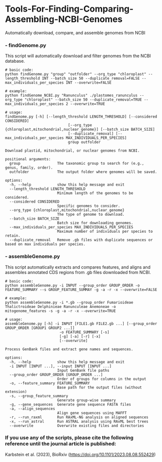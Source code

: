 # Tools-For-Finding-Comparing-Assembling-NCBI-Genomes
Automatically download, compare, and assemble genomes from NCBI


### - findGenome.py

This script will automatically download and filter genomes from the NCBI database.

```
# basic code:
python findGenome.py "group" "outfolder" --org_type "chloroplast" --length_threshold INT --batch_size 50 --duplicate_removal=FALSE --max_individuals_per_species INT --overwrite=FALSE

# example:
python findGenome_NCBI.py "Ranunculus" ./plastomes_ranunculus --org_type "chloroplast" --batch_size 50 --duplicate_removal=TRUE --max_individuals_per_species 2 --overwrite=TRUE

# usage:
findGenome.py [-h] [--length_threshold LENGTH_THRESHOLD] [--considered CONSIDERED]
                             [--org_type {chloroplast,mitochondrial,nuclear_genome}] [--batch_size BATCH_SIZE]
                             [--duplicate_removal] [--max_individuals_per_species MAX_INDIVIDUALS_PER_SPECIES]
                             group outfolder

Download plastid, mitochondrial, or nuclear genomes from NCBI.

positional arguments:
  group                 The taxonomic group to search for (e.g., genus, family, order).
  outfolder             The output folder where genomes will be saved.

options:
  -h, --help            show this help message and exit
  --length_threshold LENGTH_THRESHOLD
                        Minimum length of the genomes to be considered.
  --considered CONSIDERED
                        Specific genomes to consider.
  --org_type {chloroplast,mitochondrial,nuclear_genome}
                        The type of genome to download.
  --batch_size BATCH_SIZE
                        Batch size for downloading genomes.
  --max_individuals_per_species MAX_INDIVIDUALS_PER_SPECIES
                        Maximum number of individuals per species to retain.
  --duplicate_removal   Remove .gb files with duplicate sequences or based on max individuals per species.
```

### - assembleGenome.py

This script automatically extracts and compares features, and aligns and assembles annotated CDS regions from .gb files downloaded from NCBI.

```
# basic code:
python assembleGenome.py -i INPUT --group_order GROUP_ORDER -o FEATURE_SUMMARY --s GROUP_FEATURE_SUMMAY -g -a -r -x --overwrite=FALSE

# example:
python assembleGenome.py -i *.gb --group_order Fumarioideae Thalictroideae Delphinieae Ranunculeae Anemoneae -o mitogenome_features -s -g -a -r -x --overwrite=TRUE

# usage:
assembleGenome.py [-h] -i INPUT [FILE1.gb FILE2.gb ...] [--group_order GROUP_ORDER [GROUP1 GROUP2 ...]]
                         -o FEATURE_SUMMARY [-s]
                         [-g] [-a] [-r] [-x]
                         [--overwrite]

Process GenBank files and extract gene names and sequences.

options:
  -h, --help            show this help message and exit
  -i INPUT [INPUT ...], --input INPUT [INPUT ...]
                        Input GenBank file paths
  --group_order GROUP_ORDER [GROUP_ORDER ...]
                        Order of groups for columns in the output
  -o, --feature_summary FEATURE_SUMMARY
                        Base path for the output files (without extension)
  -s, --group_feature_summary
                        Generate group-wise summary
  -g, --gene_sequences  Generate gene sequence FASTA files
  -a, --align_sequences
                        Align gene sequences using MAFFT
  -r, --run_raxml       Run RAxML-NG analysis on aligned sequences
  -x, --run_astral      Run ASTRAL analysis using RAxML best trees
  --overwrite           Overwrite existing files and directories
```

### If you use any of the scripts, please cite the following reference until the journal article is published: 
Karbstein et al. (2023), BioRxiv (https://doi.org/10.1101/2023.08.08.552429)
